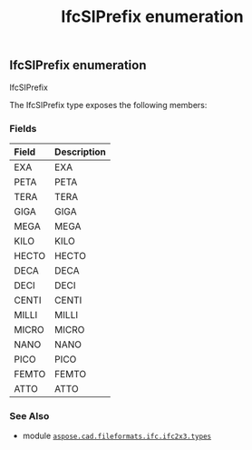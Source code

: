 ﻿---
title: IfcSIPrefix enumeration
second_title: Aspose.CAD for Python via .NET API References
description: 
type: docs
weight: 2840
url: /aspose.cad.fileformats.ifc.ifc2x3.types/ifcsiprefix/
is_root: false
---

## IfcSIPrefix enumeration

IfcSIPrefix



The IfcSIPrefix type exposes the following members:

### Fields
| Field | Description |
| :- | :- |
| EXA | EXA |
| PETA | PETA |
| TERA | TERA |
| GIGA | GIGA |
| MEGA | MEGA |
| KILO | KILO |
| HECTO | HECTO |
| DECA | DECA |
| DECI | DECI |
| CENTI | CENTI |
| MILLI | MILLI |
| MICRO | MICRO |
| NANO | NANO |
| PICO | PICO |
| FEMTO | FEMTO |
| ATTO | ATTO |



### See Also
* module [`aspose.cad.fileformats.ifc.ifc2x3.types`](..)

